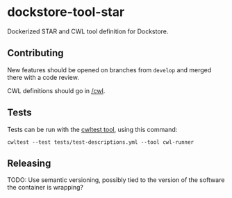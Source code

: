 # dockstore-tool-star

Dockerized STAR and CWL tool definition for Dockstore.

## Contributing

New features should be opened on branches from `develop` and merged there with a code review.

CWL definitions should go in [/cwl](cwl/).

## Tests

Tests can be run with the [cwltest tool](https://github.com/common-workflow-language/cwltest/), using this command:

```shell
cwltest --test tests/test-descriptions.yml --tool cwl-runner
```

## Releasing

TODO: Use semantic versioning, possibly tied to the version of the software the container is wrapping?
